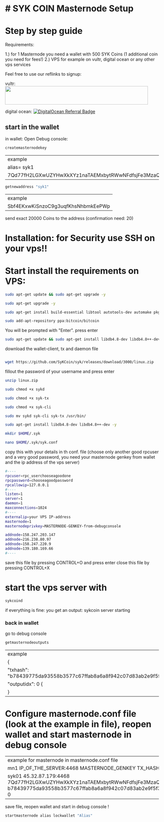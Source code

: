 # # SYK COIN Masternode Setup  
# Step by step guide
 

Requirements: 	

1.) for 1 Masternode you need a wallet with 500 SYK Coins (1 additional coin you need for fees!)
2.) VPS for example on vultr, digital ocean or any other vps services

Feel free to use our reflinks to signup:

vultr: <a href="https://www.vultr.com/?ref=8953070"><img src="https://www.vultr.com/media/banners/banner_468x60.png" width="468" height="60"></a>

digital ocean: <a href="https://www.digitalocean.com/?refcode=7937f503c47f&utm_campaign=Referral_Invite&utm_medium=Referral_Program&utm_source=badge"><img src="https://web-platforms.sfo2.cdn.digitaloceanspaces.com/WWW/Badge%201.svg" alt="DigitalOcean Referral Badge" /></a>
 
## start in the wallet 
in wallet: Open Debug console: 

```bash
createmasternodekey
```

<table>
<tr><td>example</td></tr>
<tr><td>alias= syk1</td></tr>
<tr><td>7Qd77fH2LGXwUZYHwXkXYz1naTAEMxbytRWwNFdfsjFe3MzaQPJ</td></tr>
</table>

```bash
getnewaddress "syk1"  
```

<table>
<tr><td>example</td></tr>
<tr><td>Sbf4EKxwKiSnzoC9g3uqfKhsNhbmkEePWp</td></tr>
</table>

send exact 20000 Coins to the address (confirmation need: 20) 


# Installation: for Security use SSH on your vps!!

# Start install the requirements on VPS:

```bash
sudo apt-get update && sudo apt-get upgrade -y
```
```bash
sudo apt-get upgrade -y
```
```bash
sudo apt-get install build-essential libtool autotools-dev automake pkg-config libssl-dev libevent-dev bsdmainutils python3 libboost-system-dev libboost-filesystem-dev libboost-chrono-dev libboost-test-dev libboost-thread-dev libboost-all-dev libboost-program-options-dev libminiupnpc-dev libzmq3-dev libprotobuf-dev protobuf-compiler unzip software-properties-common cmake -y
```
```bash
sudo add-apt-repository ppa:bitcoin/bitcoin
```
You will be prompted with "Enter". press enter

```bash
sudo apt-get update && sudo apt-get install libdb4.8-dev libdb4.8++-dev -y
```

download the wallet-client, tx and daemon file

```bash

wget https://github.com/SyKCoin/syk/releases/download/3000/linux.zip
```
fillout the password of your username and press enter


```bash
unzip linux.zip
```
```bash
sudo chmod +x sykd
```
```bash
sudo chmod +x syk-tx
```
```bash
sudo chmod +x syk-cli
```
```bash
sudo mv sykd syk-cli syk-tx /usr/bin/
```
```bash
sudo apt-get install libdb4.8-dev libdb4.8++-dev -y
```
```bash
mkdir $HOME/.syk
```
```bash
nano $HOME/.syk/syk.conf
```

copy this with your details in th conf. file (choose only another good rpcuser and a very good password, you need your masternode genkey from wallet and the ip address of the vps server)
```bash
#----
rpcuser=rpc_userchooseagoodone
rpcpassword=chooseagoodpassword
rpcallowip=127.0.0.1
#----
listen=1
server=1
daemon=1
maxconnections=1024
#----
externalip=your VPS IP-address
masternode=1
masternodeprivkey=MASTERNODE-GENKEY-from-debugconsole

addnode=158.247.203.147
addnode=216.238.80.97
addnode=158.247.220.9
addnode=139.180.169.66
#----
```
save this file by pressing CONTROL+O and press enter
close this file by pressing CONTROL+X

# start the vps server with

```bash
sykcoind
```
if everything is fine: you get an output: sykcoin server starting




### back in wallet
 
go to debug console

```bash
getmasternodeoutputs
```
<table>
<tr><td>example</td></tr>
 <tr><td>{</td></tr>
<tr><td>    "txhash": "b78439775da93558b3577c67ffab8a6a8f942c07d83ab2e9f5f3478014052d75", </td></tr>
<tr><td>     "outputidx": 0 {</td></tr>
<tr><td>   }</td></tr>
</table>


# Configure masternode.conf file (look at the example in file), reopen wallet and start masternode in debug console

<table>
<tr><td>example for masternode in masternode.conf file </td></tr>
<tr><td>mn1 IP_OF_THE_SERVER:4468 MASTERNODE_GENKEY TX_HASH TX_OUTPUTS</td></tr>
<tr><td>syk01 45.32.87.179:4468 7Qd77fH2LGXwUZYHwXkXYz1naTAEMxbytRWwNFdfsjFe3MzaQPJ b78439775da93558b3577c67ffab8a6a8f942c07d83ab2e9f5f3478014052d75 0</td></tr>
</table>

save file, reopen wallet and start in debug console !

```bash
startmasternode alias lockwallet "Alias"
```
